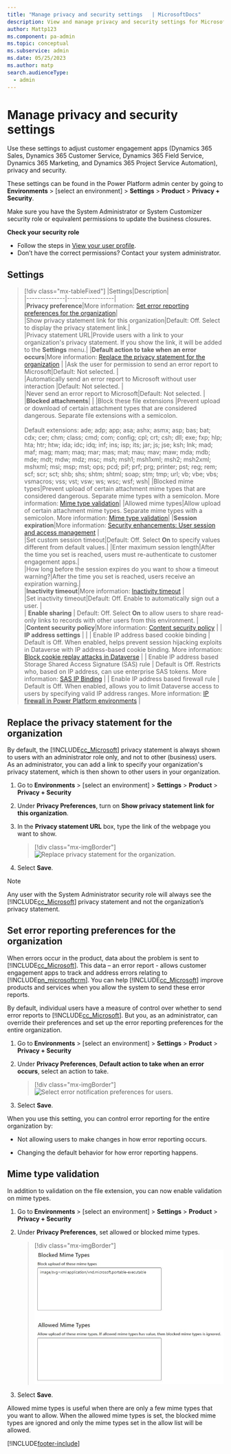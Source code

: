```yaml
---
title: "Manage privacy and security settings   | MicrosoftDocs"
description: View and manage privacy and security settings for Microsoft Dataverse.
author: Mattp123
ms.component: pa-admin
ms.topic: conceptual
ms.subservice: admin
ms.date: 05/25/2023
ms.author: matp 
search.audienceType: 
  - admin
---
```

# Manage privacy and security settings

Use these settings to adjust customer engagement apps (Dynamics 365 Sales, Dynamics 365 Customer Service, Dynamics 365 Field Service, Dynamics 365 Marketing, and Dynamics 365 Project Service Automation), privacy and security.

These settings can be found in the Power Platform admin center by going to **Environments** > [select an environment] > **Settings** > **Product** > **Privacy + Security**.

Make sure you have the System Administrator or System Customizer security role or equivalent permissions to update the business closures.

**Check your security role**

- Follow the steps in [View your user profile](/powerapps/user/view-your-user-profile).
- Don’t have the correct permissions? Contact your system administrator.

## Settings

> [!div class="mx-tableFixed"]
> |Settings|Description|  
> |--------------|-----------------|  
> |**Privacy preference**|More information: [Set error reporting preferences for the organization](#set-error-reporting-preferences-for-the-organization)|  
> |Show privacy statement link for this organization|Default: Off. Select to display the privacy statement link.|  
> |Privacy statement URL|Provide users with a link to your organization's privacy statement. If you show the link, it will be added to the **Settings** menu.| 
> |**Default action to take when an error occurs**|More information: [Replace the privacy statement for the organization](#replace-the-privacy-statement-for-the-organization) |
> |Ask the user for permission to send an error report to Microsoft|Default: Not selected. |  
> |Automatically send an error report to Microsoft without user interaction |Default: Not selected.  |  
> |Never send an error report to Microsoft|Default: Not selected. |  
> |**Blocked attachments**| |
> |Block these file extensions |Prevent upload or download of certain attachment types that are considered dangerous. Separate file extensions with a semicolon.<br /><br />Default extensions: ade; adp; app; asa; ashx; asmx; asp; bas; bat; cdx; cer; chm; class; cmd; com; config; cpl; crt; csh; dll; exe; fxp; hlp; hta; htr; htw; ida; idc; idq; inf; ins; isp; its; jar; js; jse; ksh; lnk; mad; maf; mag; mam; maq; mar; mas; mat; mau; mav; maw; mda; mdb; mde; mdt; mdw; mdz; msc; msh; msh1; msh1xml; msh2; msh2xml; mshxml; msi; msp; mst; ops; pcd; pif; prf; prg; printer; pst; reg; rem; scf; scr; sct; shb; shs; shtm; shtml; soap; stm; tmp; url; vb; vbe; vbs; vsmacros; vss; vst; vsw; ws; wsc; wsf; wsh|
> |Blocked mime types|Prevent upload of certain attachment mime types that are considered dangerous. Separate mime types with a semicolon. More information: [Mime type validation](#mime-type-validation)|
> |Allowed mime types|Allow upload of certain attachment mime types. Separate mime types with a semicolon. More information: [Mime type validation](#mime-type-validation)|
> |**Session expiration**|More information: [Security enhancements: User session and access management](user-session-management.md) |  
> |Set custom session timeout|Default: Off. Select **On** to specify values different from default values.|
> |Enter maximum session length|After the time you set is reached, users must re-authenticate to customer engagement apps.|  
> |How long before the session expires do you want to show a timeout warning?|After the time you set is reached, users receive an expiration warning.|  
> |**Inactivity timeout**|More information: [Inactivity timeout](user-session-management.md#inactivity-timeout) |  
> |Set inactivity timeout|Default: Off. Enable to automatically sign out a user. |  
> | **Enable sharing** | Default: Off. Select **On** to allow users to share read-only links to records with other users from this environment. |
> |**Content security policy**|More information: [Content security policy](content-security-policy.md) |
> | **IP address settings**   |    |
> |  Enable IP address based cookie binding  | Default is Off. When enabled, helps prevent session hijacking exploits in Dataverse with IP address-based cookie binding.  More information: [Block cookie replay attacks in Dataverse](block-cookie-replay-attack.md) |
> | Enable IP address based Storage Shared Access Signature (SAS) rule  | Default is Off. Restricts who, based on IP address, can use enterprise SAS tokens. More information: [SAS IP Binding](security/data-storage.md#sas-ip-binding) |
> |  Enable IP address based firewall rule  | Default is Off. When enabled, allows you to limit Dataverse access to users by specifying valid IP address ranges. More information: [IP firewall in Power Platform environments](ip-firewall.md)  | 

## Replace the privacy statement for the organization

 By default, the [!INCLUDE[cc_Microsoft](../includes/cc-microsoft.md)] privacy statement is always shown to users with an administrator role only, and not to other (business) users. As an administrator, you can add a link to specify your organization's privacy statement, which is then shown to other users in your organization.  
  
1. Go to **Environments** > [select an environment] > **Settings** > **Product** > **Privacy + Security**
  
2. Under **Privacy Preferences**, turn on **Show privacy statement link for this organization**.
  
3. In the **Privacy statement URL** box, type the link of the webpage you want to show.  
  
   > [!div class="mx-imgBorder"] 
   > ![Replace privacy statement for the organization.](media/privacy-preference-statement75.png "Replace privacy statement for the organization")
  
4. Select **Save**.  
  
> [!NOTE]
>  Any user with the System Administrator security role will always see the [!INCLUDE[cc_Microsoft](../includes/cc-microsoft.md)] privacy statement and not the organization’s privacy statement.

## Set error reporting preferences for the organization

 When errors occur in the product, data about the problem is sent to [!INCLUDE[cc_Microsoft](../includes/cc-microsoft.md)]. This data – an error report - allows customer engagement apps to track and address errors relating to [!INCLUDE[pn_microsoftcrm](../includes/pn-microsoftcrm.md)]. You can help [!INCLUDE[cc_Microsoft](../includes/cc-microsoft.md)] improve products and services when you allow the system to send these error reports.  
  
 By default, individual users have a measure of control over whether to send error reports to [!INCLUDE[cc_Microsoft](../includes/cc-microsoft.md)]. But you, as an administrator, can override their preferences and set up the error reporting preferences for the entire organization.  
  
1. Go to **Environments** > [select an environment] > **Settings** > **Product** > **Privacy + Security**
  
2. Under **Privacy Preferences**, **Default action to take when an error occurs**, select an action to take. 
  
   > [!div class="mx-imgBorder"] 
   > ![Select error notification preferences for users.](media/privacy-preference-error-notifications75.png "Select error notification preferences for users")
 
3. Select **Save**. 

When you use this setting, you can control error reporting for the entire organization by:  
  
-   Not allowing users to make changes in how error reporting occurs.  
  
-   Changing the default behavior for how error reporting happens.  
  
## Mime type validation
In addition to validation on the file extension, you can now enable validation on mime types.

1. Go to **Environments** > [select an environment] > **Settings** > **Product** > **Privacy + Security**
  
2. Under **Privacy Preferences**, set allowed or blocked mime types.
  
   > [!div class="mx-imgBorder"] 
   > ![Allowed or blocked mime types.](media/mimetypes.png "Allowed or blocked mime types")
 
3. Select **Save**. 

Allowed mime types is useful when there are only a few mime types that you want to allow. When the allowed mime types is set, the blocked mime types are ignored and only the mime types set in the allow list will be allowed.

[!INCLUDE[footer-include](../includes/footer-banner.md)]
